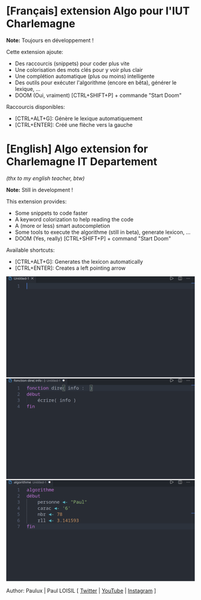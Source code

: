 # [Français] extension Algo pour l'IUT Charlemagne

**Note:** Toujours en développement !

Cette extension ajoute:
  - Des raccourcis (snippets) pour coder plus vite
  - Une colorisation des mots clés pour y voir plus clair
  - Une complétion automatique (plus ou moins) intelligente
  - Des outils pour exécuter l'algorithme (encore en bêta), générer le lexique, ...
  - DOOM (Oui, vraiment) \[CTRL+SHIFT+P\] + commande "Start Doom"

Raccourcis disponibles:
  - \[CTRL+ALT+G\]: Génère le lexique automatiquement
  - \[CTRL+ENTER\]: Créé une flèche vers la gauche

# [English] Algo extension for Charlemagne IT Departement
*(thx to my english teacher, btw)*

**Note:** Still in development !

This extension provides:
  - Some snippets to code faster
  - A keyword colorization to help reading the code
  - A (more or less) smart autocompletion
  - Some tools to execute the algorithme (still in beta), generate lexicon, ...
  - DOOM (Yes, really) \[CTRL+SHIFT+P\] + command "Start Doom"

Available shortcuts:
  - \[CTRL+ALT+G\]: Generates the lexicon automatically
  - \[CTRL+ENTER\]: Creates a left pointing arrow

![snippet demo](https://raw.githubusercontent.com/Paulux06/AlgoSnipper/master/snippets.gif)
![colorization demo](https://raw.githubusercontent.com/Paulux06/AlgoSnipper/master/colorisation.gif)
![lexicon demo](https://raw.githubusercontent.com/Paulux06/AlgoSnipper/master/lexique.gif)


Author: Paulux | Paul LOISIL \[
[Twitter](https://twitter.com/paulux06) |
[YouTube](https://www.youtube.com/channel/UCt9MIbQT2fub0_vHa8hTkuw) |
[Instagram](https://www.instagram.com/paulux06polux) \]
